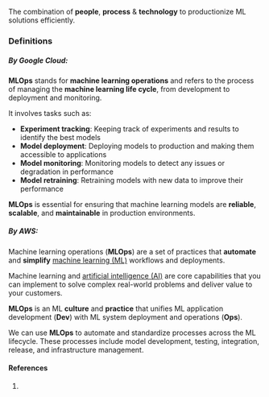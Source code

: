 The combination of **people**, **process** & **technology** to productionize ML solutions efficiently.
### Definitions
##### By Google Cloud:

**MLOps** stands for **machine learning operations** and refers to the process of managing the **machine learning life cycle**, from development to deployment and monitoring.

It involves tasks such as:
- **Experiment tracking**: Keeping track of experiments and results to identify the best models
- **Model deployment**: Deploying models to production and making them accessible to applications
- **Model monitoring**: Monitoring models to detect any issues or degradation in performance
- **Model retraining**: Retraining models with new data to improve their performance

**MLOps** is essential for ensuring that machine learning models are **reliable**, **scalable**, and **maintainable** in production environments.

##### By AWS:

Machine learning operations (**MLOps**) are a set of practices that **automate** and **simplify** [machine learning (ML)](https://aws.amazon.com/what-is/machine-learning/) workflows and deployments. 

Machine learning and [artificial intelligence (AI)](https://aws.amazon.com/what-is/artificial-intelligence/) are core capabilities that you can implement to solve complex real-world problems and deliver value to your customers. 

**MLOps** is an ML **culture** and **practice** that unifies ML application development (**Dev**) with ML system deployment and operations (**Ops**). 

We can use **MLOps** to automate and standardize processes across the ML lifecycle. These processes include model development, testing, integration, release, and infrastructure management.

#### References
1.